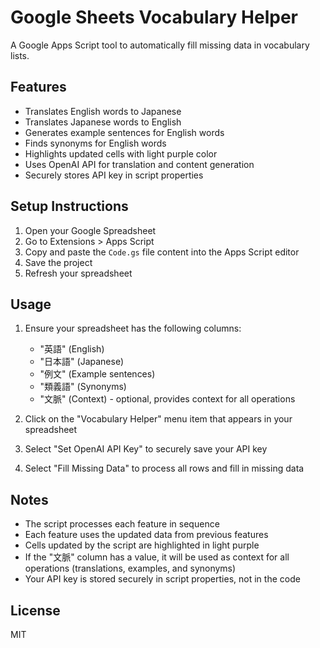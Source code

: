 # Google Sheets Vocabulary Helper

A Google Apps Script tool to automatically fill missing data in vocabulary lists.

## Features

- Translates English words to Japanese
- Translates Japanese words to English
- Generates example sentences for English words
- Finds synonyms for English words
- Highlights updated cells with light purple color
- Uses OpenAI API for translation and content generation
- Securely stores API key in script properties

## Setup Instructions

1. Open your Google Spreadsheet
2. Go to Extensions > Apps Script
3. Copy and paste the `Code.gs` file content into the Apps Script editor
4. Save the project
5. Refresh your spreadsheet

## Usage

1. Ensure your spreadsheet has the following columns:
   - "英語" (English)
   - "日本語" (Japanese)
   - "例文" (Example sentences)
   - "類義語" (Synonyms)
   - "文脈" (Context) - optional, provides context for all operations

2. Click on the "Vocabulary Helper" menu item that appears in your spreadsheet
3. Select "Set OpenAI API Key" to securely save your API key
4. Select "Fill Missing Data" to process all rows and fill in missing data

## Notes

- The script processes each feature in sequence
- Each feature uses the updated data from previous features
- Cells updated by the script are highlighted in light purple
- If the "文脈" column has a value, it will be used as context for all operations (translations, examples, and synonyms)
- Your API key is stored securely in script properties, not in the code

## License

MIT 